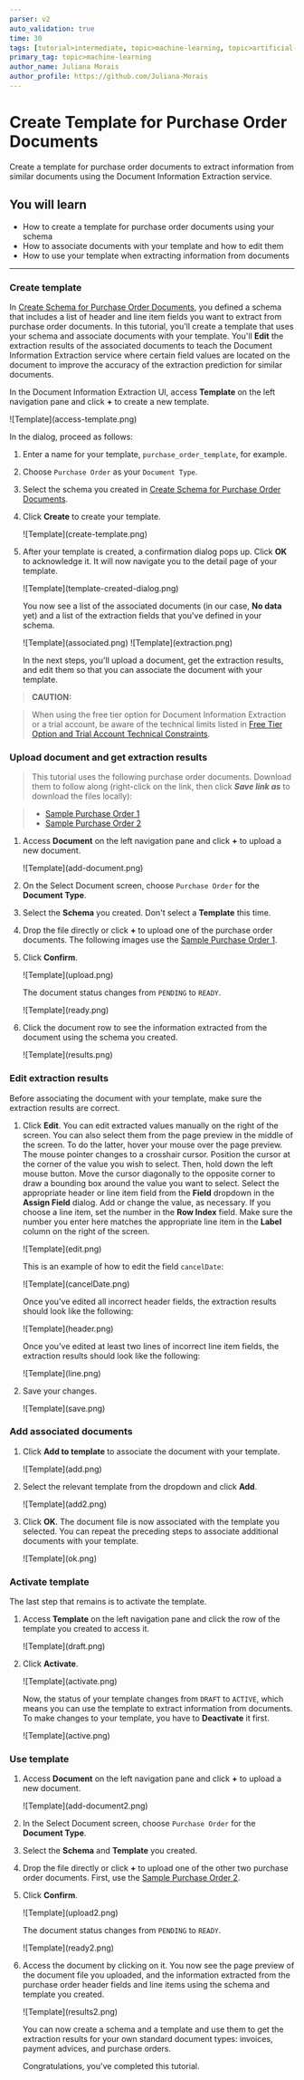 ```yaml
---
parser: v2
auto_validation: true
time: 30
tags: [tutorial>intermediate, topic>machine-learning, topic>artificial-intelligence, topic>cloud, software-product>sap-business-technology-platform, software-product>sap-ai-services, software-product>document-information-extraction, tutorial>free-tier]
primary_tag: topic>machine-learning
author_name: Juliana Morais
author_profile: https://github.com/Juliana-Morais
---
```


# Create Template for Purchase Order Documents
<!-- description --> Create a template for purchase order documents to extract information from similar documents using the Document Information Extraction service.

## You will learn
  - How to create a template for purchase order documents using your schema
  - How to associate documents with your template and how to edit them
  - How to use your template when extracting information from documents

---

### Create template


In [Create Schema for Purchase Order Documents](cp-aibus-dox-ui-schema), you defined a schema that includes a list of header and line item fields you want to extract from purchase order documents. In this tutorial, you'll create a template that uses your schema and associate documents with your template. You'll **Edit** the extraction results of the associated documents to teach the Document Information Extraction service where certain field values are located on the document to improve the accuracy of the extraction prediction for similar documents.

In the Document Information Extraction UI, access **Template** on the left navigation pane and click **+** to create a new template.

<!-- border -->![Template](access-template.png)

In the dialog, proceed as follows:

1. Enter a name for your template, `purchase_order_template`, for example.

2. Choose `Purchase Order` as your `Document Type`.

3. Select the schema you created in [Create Schema for Purchase Order Documents](cp-aibus-dox-ui-schema).

4. Click **Create** to create your template.

    <!-- border -->![Template](create-template.png)

5. After your template is created, a confirmation dialog pops up. Click **OK** to acknowledge it. It will now navigate you to the detail page of your template.

    <!-- border -->![Template](template-created-dialog.png)

    You now see a list of the associated documents (in our case, **No data** yet) and a list of the extraction fields that you've defined in your schema.

    <!-- border -->![Template](associated.png)

    <!-- border -->![Template](extraction.png)

    In the next steps, you'll upload a document, get the extraction results, and edit them so that you can associate the document with your template.


>**CAUTION:**

>When using the free tier option for Document Information Extraction or a trial account, be aware of the technical limits listed in [Free Tier Option and Trial Account Technical Constraints](https://help.sap.com/docs/document-information-extraction/document-information-extraction/free-tier-option-and-trial-account-technical-constraints).



### Upload document and get extraction results


>This tutorial uses the following purchase order documents. Download them to follow along (right-click on the link, then click ***Save link as*** to download the files locally):

> - [Sample Purchase Order 1](https://github.com/SAPDocuments/Tutorials/raw/master/tutorials/cp-aibus-dox-ui-template/sample-purchase-order-1.pdf)
> - [Sample Purchase Order 2](https://github.com/SAPDocuments/Tutorials/raw/master/tutorials/cp-aibus-dox-ui-template/sample-purchase-order-2.pdf)


1.  Access **Document** on the left navigation pane and click **+** to upload a new document.

    <!-- border -->![Template](add-document.png)

2. On the Select Document screen, choose `Purchase Order` for the **Document Type**.

3. Select the **Schema** you created. Don't select a **Template** this time.

4. Drop the file directly or click **+** to upload one of the purchase order documents. The following images use the [Sample Purchase Order 1](https://github.com/SAPDocuments/Tutorials/raw/master/tutorials/cp-aibus-dox-ui-template/sample-purchase-order-1.pdf). 

5. Click **Confirm**.

    <!-- border -->![Template](upload.png)

    The document status changes from `PENDING` to `READY`.

    <!-- border -->![Template](ready.png)

6. Click the document row to see the information extracted from the document using the schema you created.

    <!-- border -->![Template](results.png)



### Edit extraction results


Before associating the document with your template, make sure the extraction results are correct.

1. Click **Edit**. You can edit extracted values manually on the right of the screen. You can also select them from the page preview in the middle of the screen. To do the latter, hover your mouse over the page preview. The mouse pointer changes to a crosshair cursor. Position the cursor at the corner of the value you wish to select. Then, hold down the left mouse button. Move the cursor diagonally to the opposite corner to draw a bounding box around the value you want to select. Select the appropriate header or line item field from the **Field** dropdown in the **Assign Field** dialog. Add or change the value, as necessary. If you choose a line item, set the number in the **Row Index** field. Make sure the number you enter here matches the appropriate line item in the **Label** column on the right of the screen. 

    <!-- border -->![Template](edit.png)

    This is an example of how to edit the field `cancelDate`:

    <!-- border -->![Template](cancelDate.png)

    Once you've edited all incorrect header fields, the extraction results should look like the following:

    <!-- border -->![Template](header.png)

    Once you've edited at least two lines of incorrect line item fields, the extraction results should look like the following:

    <!-- border -->![Template](line.png)
    
2. Save your changes.

    <!-- border -->![Template](save.png)



### Add associated documents


1. Click **Add to template** to associate the document with your template.
   
    <!-- border -->![Template](add.png)

2. Select the relevant template from the dropdown and click **Add**.

    <!-- border -->![Template](add2.png)

3. Click **OK**. The document file is now associated with the template you selected. You can repeat the preceding steps to associate additional documents with your template.

    <!-- border -->![Template](ok.png)



### Activate template


The last step that remains is to activate the template. 

1. Access **Template** on the left navigation pane and click the row of the template you created to access it.

    <!-- border -->![Template](draft.png)

2. Click **Activate**.

    <!-- border -->![Template](activate.png)

    Now, the status of your template changes from `DRAFT` to `ACTIVE`, which means you can use the template to extract information from documents. To make changes to your template, you have to **Deactivate** it first.

    <!-- border -->![Template](active.png)
    

   
### Use template


1.  Access **Document** on the left navigation pane and click **+** to upload a new document.

    <!-- border -->![Template](add-document2.png)

2. In the Select Document screen, choose `Purchase Order` for the **Document Type**.

3. Select the **Schema** and **Template** you created.

4. Drop the file directly or click **+** to upload one of the other two purchase order documents. First, use the [Sample Purchase Order 2](https://github.com/SAPDocuments/Tutorials/raw/master/tutorials/cp-aibus-dox-ui-template/sample-purchase-order-2.pdf).

5. Click **Confirm**.

    <!-- border -->![Template](upload2.png)

    The document status changes from `PENDING` to `READY`.

    <!-- border -->![Template](ready2.png)

6. Access the document by clicking on it. You now see the page preview of the document file you uploaded, and the information extracted from the purchase order header fields and line items using the schema and template you created.

    <!-- border -->![Template](results2.png)

    You can now create a schema and a template and use them to get the extraction results for your own standard document types: invoices, payment advices, and purchase orders.

    Congratulations, you've completed this tutorial.